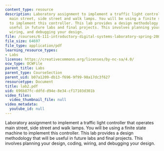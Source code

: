 ```yaml
---
content_type: resource
description: Laboratory assignment to implement a traffic light controller that operates
  main street, side street and walk lamps. You will be using a finite state machine
  to implement this controller. This lab provides a design methodology that will be
  useful in future labs and final projects. This involves planning your design, coding,
  wiring, and debugging your design.
file: /courses/6-111-introductory-digital-systems-laboratory-spring-2006/696b87fcddfdd94e8e34cf17103d301b_lab2.pdf
file_size: 64697
file_type: application/pdf
learning_resource_types:
- Labs
license: https://creativecommons.org/licenses/by-nc-sa/4.0/
ocw_type: OCWFile
parent_title: Labs
parent_type: CourseSection
parent_uid: b07a1209-db13-f696-9f99-98a17dc3f627
resourcetype: Document
title: lab2.pdf
uid: 696b87fc-ddfd-d94e-8e34-cf17103d301b
video_files:
  video_thumbnail_file: null
video_metadata:
  youtube_id: null
---
```

Laboratory assignment to implement a traffic light controller that operates main street, side street and walk lamps. You will be using a finite state machine to implement this controller. This lab provides a design methodology that will be useful in future labs and final projects. This involves planning your design, coding, wiring, and debugging your design.
